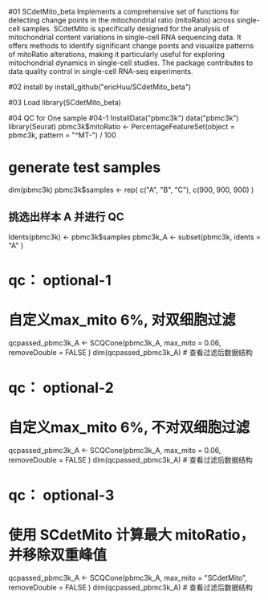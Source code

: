 #01 SCdetMito_beta
Implements a comprehensive set of functions for detecting change points in the mitochondrial ratio (mitoRatio) across single-cell samples. SCdetMito is specifically designed for the analysis of mitochondrial content variations in single-cell RNA sequencing data. It offers methods to identify significant change points and visualize patterns of mitoRatio alterations, making it particularly useful for exploring mitochondrial dynamics in single-cell studies. The package contributes to data quality control in single-cell RNA-seq experiments.

#02 install by
install_github("ericHuu/SCdetMito_beta")

#03 Load
library(SCdetMito_beta)

#04 QC for One sample 
#04-1 InstallData("pbmc3k")
data("pbmc3k")
library(Seurat)
pbmc3k$mitoRatio <- PercentageFeatureSet(object = pbmc3k, pattern = "^MT-") / 100
# generate test samples
dim(pbmc3k)
pbmc3k$samples <- rep(
    c("A", "B", "C"),
    c(900, 900, 900)
)

## 挑选出样本 A 并进行 QC
Idents(pbmc3k) <- pbmc3k$samples
pbmc3k_A <- subset(pbmc3k,
    idents = "A"
)

# qc： optional-1
# 自定义max_mito 6%, 对双细胞过滤
qcpassed_pbmc3k_A <- SCQCone(pbmc3k_A,
    max_mito = 0.06,
    removeDouble = FALSE
)
dim(qcpassed_pbmc3k_A) # 查看过滤后数据结构

# qc： optional-2
# 自定义max_mito 6%, 不对双细胞过滤
qcpassed_pbmc3k_A <- SCQCone(pbmc3k_A,
    max_mito = 0.06,
    removeDouble = FALSE
)
dim(qcpassed_pbmc3k_A) # 查看过滤后数据结构

# qc： optional-3
# 使用 SCdetMito 计算最大 mitoRatio，并移除双重峰值
qcpassed_pbmc3k_A <- SCQCone(pbmc3k_A,
    max_mito = "SCdetMito",
    removeDouble = FALSE
)
dim(qcpassed_pbmc3k_A) # 查看过滤后数据结构
